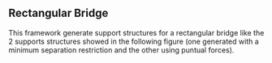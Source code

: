 ## Rectangular Bridge
This framework generate support structures for a rectangular bridge like the 2 supports structures showed in the following figure (one generated with a minimum separation restriction and the other using puntual forces).

